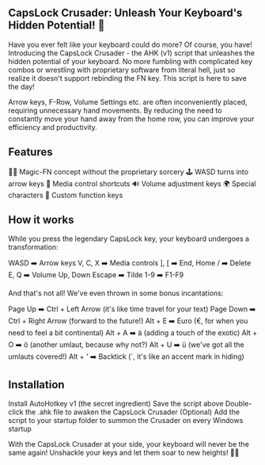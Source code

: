 ## CapsLock Crusader: Unleash Your Keyboard's Hidden Potential! 🦸
Have you ever felt like your keyboard could do more? Of course, you have! Introducing the CapsLock Crusader - the AHK (v1) script that unleashes the hidden potential of your keyboard. No more fumbling with complicated key combos or wrestling with proprietary software from literal hell, just so realize it doesn't support rebinding the FN key. This script is here to save the day!

Arrow keys, F-Row, Volume Settings etc. are often inconveniently placed, requiring unnecessary hand movements. By reducing the need to constantly move your hand away from the home row, you can improve your efficiency and productivity. 

## Features
🧙‍♂️ Magic-FN concept without the proprietary sorcery
🕹️ WASD turns into arrow keys
🎵 Media control shortcuts
🔊 Volume adjustment keys
🌍 Special characters
🚀 Custom function keys

## How it works
While you press the legendary CapsLock key, your keyboard undergoes a transformation:

WASD ➡️ Arrow keys
V, C, X ➡️ Media controls
], [ ➡️ End, Home
/ ➡️ Delete
E, Q ➡️ Volume Up, Down
Escape ➡️ Tilde
1-9 ➡️ F1-F9

And that's not all! We've even thrown in some bonus incantations:

Page Up ➡️ Ctrl + Left Arrow (it's like time travel for your text)
Page Down ➡️ Ctrl + Right Arrow (forward to the future!)
Alt + E ➡️ Euro (€, for when you need to feel a bit continental)
Alt + A ➡️ ä (adding a touch of the exotic)
Alt + O ➡️ ö (another umlaut, because why not?)
Alt + U ➡️ ü (we've got all the umlauts covered!)
Alt + ' ➡️ Backtick (`, it's like an accent mark in hiding)

## Installation
Install AutoHotkey v1 (the secret ingredient)
Save the script above
Double-click the .ahk file to awaken the CapsLock Crusader
(Optional) Add the script to your startup folder to summon the Crusader on every Windows startup

With the CapsLock Crusader at your side, your keyboard will never be the same again! Unshackle your keys and let them soar to new heights! 🧚‍♂️